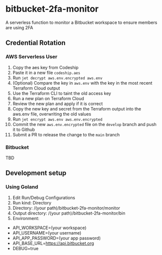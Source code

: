 # bitbucket-2fa-monitor
A serverless function to monitor a Bitbucket workspace to ensure members are using 2FA

## Credential Rotation

### AWS Serverless User

1. Copy the aes key from Codeship
2. Paste it in a new file `codeship.aes`
3. Run `jet decrypt aws.env.encrypted aws.env`
4. (Optional) Compare the key in `aws.env` with the key in the most recent Terraform Cloud output
5. Use the Terraform CLI to taint the old access key
6. Run a new plan on Terraform Cloud
7. Review the new plan and apply if it is correct
8. Copy the new key and secret from the Terraform output into the aws.env file, overwriting the old values
9. Run `jet encrypt aws.env aws.env.encrypted`
10. Commit the new `aws.env.encrypted` file on the `develop` branch and push it to Github
11. Submit a PR to release the change to the `main` branch

### Bitbucket

TBD

## Development setup

### Using Goland

1. Edit Run/Debug Configurations
2. Run kind: Directory
3. Directory: /(your path)/bitbucket-2fa-monitor/monitor
4. Output directory: /(your path)/bitbucket-2fa-monitor/bin
5. Environment:

  - API_WORKSPACE=(your workspace)
  - API_USERNAME=(your username)
  - API_APP_PASSWORD=(your app password)
  - API_BASE_URL=https://api.bitbucket.org
  - DEBUG=true
